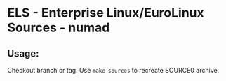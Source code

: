 # ELS - Enterprise Linux/EuroLinux Sources - numad
 
## Usage:
  Checkout branch or tag. Use `make sources` to recreate  SOURCE0 archive.
